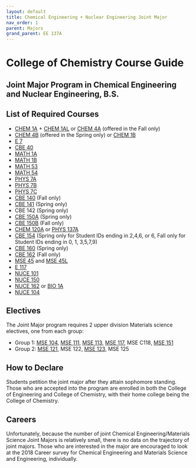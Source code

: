 ```yaml
---
layout: default
title: Chemical Engineering + Nuclear Engineering Joint Major
nav_order: 1
parent: Majors
grand_parent: EE 137A
---
```


# College of Chemistry Course Guide

## Joint Major Program in Chemical Engineering and Nuclear Engineering, B.S.

## List of Required Courses

- [CHEM 1A](http://public2.yuantsy.com/Test/EE137A/List/Chemistry/CHEM%201A%20-%20General%20Chemistry.pdf) + [CHEM 1AL](http://public2.yuantsy.com/Test/EE137A/List/Chemistry/CHEM%201AL%20-%20General%20Chemistry%20Laboratory.pdf) or [CHEM 4A](http://public2.yuantsy.com/Test/EE137A/List/Chemistry/CHEM%204A%20-%20General%20Chemistry%20and%20Quantitative%20Analysis.pdf) (offered in the Fall only)
- [CHEM 4B](http://public2.yuantsy.com/Test/EE137A/List/Chemistry/Chem%204B%20-%20General%20Chemistry%20and%20Quantitative%20Analysis.pdf) (offered in the Spring only) or [CHEM 1B](http://public2.yuantsy.com/Test/EE137A/List/Chemistry/CHEM%201B%20-%20General%20Chemistry.pdf)
- [E 7](http://public2.yuantsy.com/Test/EE137A/List/EnergyandResourcesGroup/ENE%20RES%20102%20-%20Quantitative%20Aspects%20of%20Global%20Environmental%20Problems.pdf)
- [CBE 40](http://public2.yuantsy.com/Test/EE137A/List/ChemicalandBiomolecularEngineering/CBE%2040%20-%20Introduction%20to%20Chemical%20Engineering%20Design.pdf)
- [MATH 1A](http://public2.yuantsy.com/Test/EE137A/Mathematics/Math%201A%20-%20Calculus.pdf)
- [MATH 1B](http://public2.yuantsy.com/Test/EE137A/Mathematics/MATH%201B%20-%20Calculus.pdf)
- [MATH 53](http://public2.yuantsy.com/Test/EE137A/Mathematics/MATH%2010A%20-%20Methods%20of%20Mathematics_%20Calculus%2C%20Statistics%2C%20and%20Combinatorics%20%28I%29.pdf)
- [MATH 54](http://public2.yuantsy.com/Test/EE137A/Mathematics/MATH%2010A%20-%20Methods%20of%20Mathematics_%20Calculus%2C%20Statistics%2C%20and%20Combinatorics%20%28I%29.pdf)
- [PHYS 7A](http://public2.yuantsy.com/Test/EE137A/Physics/PHYS%207A%20-%20Physics%20for%20Scientists%20and%20Engineers.pdf)
- [PHYS 7B](http://public2.yuantsy.com/Test/EE137A/Physics/PHYS%207B%20-%20Physics%20for%20Scientists%20and%20Engineers.pdf)
- [PHYS 7C](http://public2.yuantsy.com/Test/EE137A/Physics/PHYS%207C%20-%20Physics%20for%20Scientists%20and%20Engineers%20%28III%29.pdf)
- [CBE 140](http://public2.yuantsy.com/Test/EE137A/List/ChemicalandBiomolecularEngineering/CBE%20140%20-%20Chemical%20Process%20Analysis.pdf) (Fall only)
- [CBE 141](http://public2.yuantsy.com/Test/EE137A/List/ChemicalandBiomolecularEngineering/CBE%20141%20-%20Chemical%20Engineering%20Thermodynamics.pdf) (Spring only)
- CBE 142 (Spring only)
- [CBE 150A](http://public2.yuantsy.com/Test/EE137A/List/ChemicalandBiomolecularEngineering/CBE%20150A%20-%20Transport%20Processes.pdf) (Spring only)
- [CBE 150B](http://public2.yuantsy.com/Test/EE137A/List/ChemicalandBiomolecularEngineering/CBE%20150B%20-%20Transport%20and%20Separation%20Processes.pdf) (Fall only)
- [CHEM 120A](http://public2.yuantsy.com/Test/EE137A/List/Chemistry/CHEM%20120A%20-%20Physical%20Chemistry%20%28Quantum%20Mechanics%29.pdf) or [PHYS 137A](http://public2.yuantsy.com/Test/EE137A/Physics/PHYS%20137A%20-%20Quantum%20Mechanics.pdf)
- [CBE 154](http://public2.yuantsy.com/Test/EE137A/List/ChemicalandBiomolecularEngineering/CBE%20154%20-%20Chemical%20Engineering%20Laboratory.pdf) (Spring only for Student IDs ending in 2,4,6, or 6, Fall only for Student IDs ending in 0, 1, 3,5,7,9)
- [CBE 160](http://public2.yuantsy.com/Test/EE137A/List/ChemicalandBiomolecularEngineering/CBE%20160%20-%20Chemical%20Process%20Design.pdf) (Spring only)
- [CBE 162](http://public2.yuantsy.com/Test/EE137A/List/ChemicalandBiomolecularEngineering/CBE%20162%20-%20Dynamics%20and%20Control%20of%20Chemical%20Processes.pdf) (Fall only)
- [MSE 45](http://public2.yuantsy.com/Test/EE137A/ListMaterialsScienceandEngineering/MSE%2045%20-%20Properties%20of%20Materials.pdf) and [MSE 45L](http://public2.yuantsy.com/Test/EE137A/ListMaterialsScienceandEngineering/MSE%2045L%20-%20Properties%20of%20Materials%20Laboratory.pdf)
- [E 117](http://public2.yuantsy.com/Test/EE137A/List/Engineering/E%20117%20-%20Methods%20of%20Engineering%20Analysis.pdf)
- [NUCE 101](http://public2.yuantsy.com/Test/EE137A/NuclearEngineering/NUCE%20101%20-%20Nuclear%20Reactions%20and%20Radiation.pdf)
- [NUCE 150](http://public2.yuantsy.com/Test/EE137A/NuclearEngineering/NUCE%20150%20-%20Introduction%20to%20Nucelar%20Reactor%20Theory.pdf)
- [NUCE 162](http://public2.yuantsy.com/Test/EE137A/NuclearEngineering/NUCE%20162%20-%20Radiation%20Biophysics%20and%20Dosimetry.pdf) or [BIO 1A](http://public2.yuantsy.com/Test/EE137A/List/Biology/BIO%201A%20-%20General%20Biology%20Lecture.pdf)
- [NUCE 104](http://public2.yuantsy.com/Test/EE137A/NuclearEngineering/NUCE%20104%20-%20Radiation%20Detection%20and%20Nuclear%20Instrumentation%20Laboratory.pdf)

## Electives

The Joint Major program requires 2 upper division Materials science electives, one from each group:

- Group 1: [MSE 104](http://public2.yuantsy.com/Test/EE137A/ListMaterialsScienceandEngineering/MSE%20104%20-%20Materials%20Characterization.pdf), [MSE 111](http://public2.yuantsy.com/Test/EE137A/ListMaterialsScienceandEngineering/MSE%20111%20-%20Properties%20of%20Electonic%20Materials.pdf), [MSE 113](http://public2.yuantsy.com/Test/EE137A/ListMaterialsScienceandEngineering/MSE%20113%20-%20Mechanical%20Behavior%20or%20Engineering%20Materials.pdf), [MSE 117](http://public2.yuantsy.com/Test/EE137A/ListMaterialsScienceandEngineering/MSE%20117%20-%20Properities%20of%20Dielectric%20and%20Magnetic%20Materials.pdf), MSE C118, [MSE 151](http://public2.yuantsy.com/Test/EE137A/ListMaterialsScienceandEngineering/MSE%20151%20-%20Polymeric%20Materials.pdf)
- Group 2: [MSE 121](http://public2.yuantsy.com/Test/EE137A/ListMaterialsScienceandEngineering/MSE%20121%20-%20Metals%20Processing.pdf), MSE 122, [MSE 123](http://public2.yuantsy.com/Test/EE137A/ListMaterialsScienceandEngineering/MSE%20123%20-%20Ceramic%20Processing.pdf), MSE 125

## How to Declare

Students petition the joint major after they attain sophomore standing. Those who are accepted into the program are enrolled in both the College of Engineering and College of Chemistry, with their home college being the College of Chemistry.

## Careers

Unfortunately, because the number of joint Chemical Engineering/Materials Science Joint Majors is relatively small, there is no data on the trajectory of joint majors. Those who are interested in the major are encouraged to look at the 2018 Career survey for Chemical Engineering and Materials Science and Engineering, individually.